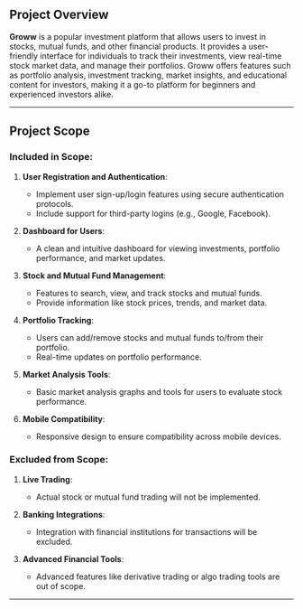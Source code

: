 ## Project Overview

**Groww** is a popular investment platform that allows users to invest in stocks, mutual funds, and other financial products. It provides a user-friendly interface for individuals to track their investments, view real-time stock market data, and manage their portfolios. Groww offers features such as portfolio analysis, investment tracking, market insights, and educational content for investors, making it a go-to platform for beginners and experienced investors alike.

---

## Project Scope

### **Included in Scope**:
1. **User Registration and Authentication**:  
   - Implement user sign-up/login features using secure authentication protocols.
   - Include support for third-party logins (e.g., Google, Facebook).

2. **Dashboard for Users**:  
   - A clean and intuitive dashboard for viewing investments, portfolio performance, and market updates.

3. **Stock and Mutual Fund Management**:  
   - Features to search, view, and track stocks and mutual funds.
   - Provide information like stock prices, trends, and market data.

4. **Portfolio Tracking**:  
   - Users can add/remove stocks and mutual funds to/from their portfolio.
   - Real-time updates on portfolio performance.

5. **Market Analysis Tools**:  
   - Basic market analysis graphs and tools for users to evaluate stock performance.

6. **Mobile Compatibility**:  
   - Responsive design to ensure compatibility across mobile devices.

### **Excluded from Scope**:
1. **Live Trading**:  
   - Actual stock or mutual fund trading will not be implemented.

2. **Banking Integrations**:  
   - Integration with financial institutions for transactions will be excluded.

3. **Advanced Financial Tools**:  
   - Advanced features like derivative trading or algo trading tools are out of scope.

---
